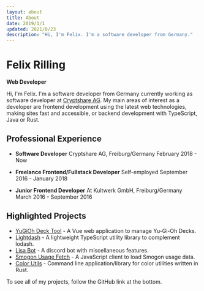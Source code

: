 ```yaml
---
layout: about
title: About
date: 2019/1/1
updated: 2021/0/23
description: "Hi, I'm Felix. I'm a software developer from Germany."
---
```


# Felix Rilling

**Web Developer**

Hi, I'm Felix.
I'm a software developer from Germany currently working as software developer at [Cryptshare AG](https://www.cryptshare.com/).
My main areas of interest as a developer are frontend development using the latest web technologies, making sites fast and accessible, or backend development with TypeScript, Java or Rust.

## Professional Experience

-   **Software Developer**
    Cryptshare AG, Freiburg/Germany
    February 2018 - Now

-   **Freelance Frontend/Fullstack Developer**
    Self-employed
    September 2016 - January 2018

-   **Junior Frontend Developer**
    At Kultwerk GmbH, Freiburg/Germany
    March 2016 - September 2016

## Highlighted Projects

-   [YuGiOh Deck Tool](https://ygoprodeck.com/card-database/deck-prices/) - A Vue web application to manage Yu-Gi-Oh Decks.
-   [Lightdash](https://github.com/FelixRilling/lightdash) - A lightweight TypeScript utility library to complement lodash.
-   [Lisa Bot](https://github.com/FelixRilling/lisa-bot) - A discord bot with miscellaneous features.
-   [Smogon Usage Fetch](https://github.com/FelixRilling/smogon-usage-fetch) - A JavaScript client to load Smogon usage data.
-   [Color Utils](https://github.com/FelixRilling/color-utils) - Command line application/library for color utilities written in Rust.

To see all of my projects, follow the GitHub link at the bottom.
